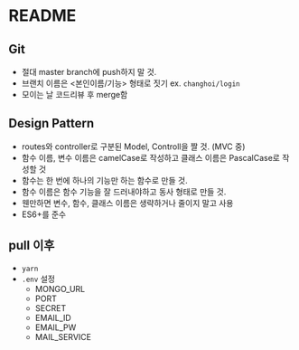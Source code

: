 # README

## Git
- 절대 master branch에 push하지 말 것.
- 브랜치 이름은 <본인이름/기능> 형태로 짓기 ex. `changhoi/login`
- 모이는 날 코드리뷰 후 merge함

## Design Pattern
- routes와 controller로 구분된 Model, Controll을 짤 것. (MVC 중)
- 함수 이름, 변수 이름은 camelCase로 작성하고 클래스 이름은 PascalCase로 작성할 것
- 함수는 한 번에 하나의 기능만 하는 함수로 만들 것.
- 함수 이름은 함수 기능을 잘 드러내야하고 동사 형태로 만들 것.
- 웬만하면 변수, 함수, 클래스 이름은 생략하거나 줄이지 말고 사용
- ES6+를 준수

## pull 이후

- `yarn`
- `.env` 설정
  - MONGO_URL
  - PORT
  - SECRET
  - EMAIL_ID
  - EMAIL_PW
  - MAIL_SERVICE